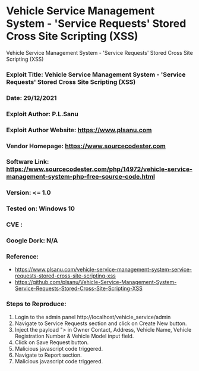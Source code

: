 # Vehicle Service Management System - 'Service Requests' Stored Cross Site Scripting (XSS)
Vehicle Service Management System - 'Service Requests' Stored Cross Site Scripting (XSS)

### Exploit Title: Vehicle Service Management System - 'Service Requests' Stored Cross Site Scripting (XSS)
### Date: 29/12/2021
### Exploit Author: P.L.Sanu
### Exploit Author Website: https://www.plsanu.com
### Vendor Homepage: https://www.sourcecodester.com
### Software Link: https://www.sourcecodester.com/php/14972/vehicle-service-management-system-php-free-source-code.html
### Version: <= 1.0
### Tested on: Windows 10
### CVE : 
### Google Dork: N/A
### Reference: 
- https://www.plsanu.com/vehicle-service-management-system-service-requests-stored-cross-site-scripting-xss
- https://github.com/plsanu/Vehicle-Service-Management-System-Service-Requests-Stored-Cross-Site-Scripting-XSS

### Steps to Reproduce:
1. Login to the admin panel http://localhost/vehicle_service/admin
2. Navigate to Service Requests section and click on Create New button. 
3. Inject the payload "><script>alert(document.cookie)</script> in Owner Contact, Address, Vehicle Name, Vehicle Registration Number & Vehicle Model input field.
4. Click on Save Request button.
5. Malicious javascript code triggered.
6. Navigate to Report section.
7. Malicious javascript code triggered.
